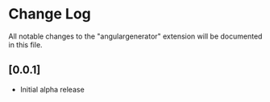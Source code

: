 # Change Log
All notable changes to the "angulargenerator" extension will be documented in this file.

## [0.0.1]
- Initial alpha release